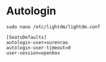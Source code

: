 # Autologin  
`sudo nano /etc/lightdm/lightdm.conf`

```
[SeatsDefaults]
autologin-user=surenrao
autologin-user-timeout=0
user-session=openbox
```
